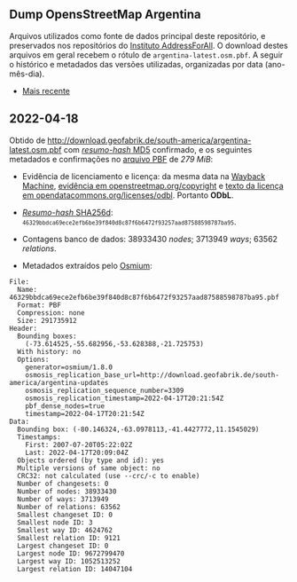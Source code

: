 ## Dump OpensStreetMap Argentina
Arquivos utilizados como fonte de dados principal deste repositório, e preservados nos repositórios do [Instituto AddressForAll](https://github.com/AddressForAll/preserv-AR). 
O download destes arquivos em geral recebem o rótulo de `argentina-latest.osm.pbf`. 
A seguir o histórico e metadados das versões utilizadas, organizadas por data (ano-mês-dia).

* [Mais recente](#2022-02-01)

## 2022-04-18
Obtido de http://download.geofabrik.de/south-america/argentina-latest.osm.pbf com [_resumo-hash_ MD5](https://en.wikipedia.org/wiki/MD5) confirmado, e os seguintes metadados e confirmações no [arquivo PBF](https://wiki.openstreetmap.org/wiki/PBF_Format) de *279 MiB*:

* Evidência de licenciamento e licença: da mesma data na [Wayback Machine](https://web.archive.org), [evidência em openstreetmap.org/copyright](http://web.archive.org/web/20220418172233/https://www.openstreetmap.org/copyright) e [texto da licença em opendatacommons.org/licenses/odbl](http://web.archive.org/web/20220418172356/https://opendatacommons.org/licenses/odbl/). Portanto **ODbL**.

* [_Resumo-hash_ SHA256d](https://en.bitcoin.it/wiki/Protocol_documentation#Hashes): <small> `46329bbdca69ece2efb6be39f840d8c87f6b6472f93257aad87588598787ba95`</small>.

* Contagens banco de dados: 38933430 _nodes_; 3713949 _ways_; 63562 _relations_.

* Metadados extraídos pelo [Osmium](https://osmcode.org/osmium-tool/manual.html):

```
File:
  Name: 46329bbdca69ece2efb6be39f840d8c87f6b6472f93257aad87588598787ba95.pbf
  Format: PBF
  Compression: none
  Size: 291735912
Header:
  Bounding boxes:
    (-73.614525,-55.682956,-53.628388,-21.725753)
  With history: no
  Options:
    generator=osmium/1.8.0
    osmosis_replication_base_url=http://download.geofabrik.de/south-america/argentina-updates
    osmosis_replication_sequence_number=3309
    osmosis_replication_timestamp=2022-04-17T20:21:54Z
    pbf_dense_nodes=true
    timestamp=2022-04-17T20:21:54Z
Data:
  Bounding box: (-80.146324,-63.0978113,-41.4427772,11.1545029)
  Timestamps:
    First: 2007-07-20T05:22:02Z
    Last: 2022-04-17T20:09:04Z
  Objects ordered (by type and id): yes
  Multiple versions of same object: no
  CRC32: not calculated (use --crc/-c to enable)
  Number of changesets: 0
  Number of nodes: 38933430
  Number of ways: 3713949
  Number of relations: 63562
  Smallest changeset ID: 0
  Smallest node ID: 3
  Smallest way ID: 4624762
  Smallest relation ID: 9121
  Largest changeset ID: 0
  Largest node ID: 9672799470
  Largest way ID: 1052513252
  Largest relation ID: 14047104
```
